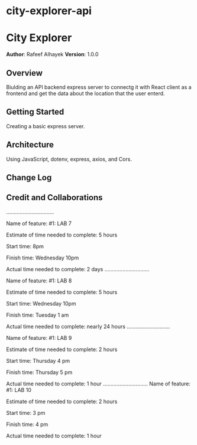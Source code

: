 # city-explorer-api

# City Explorer

**Author**: Rafeef Alhayek
**Version**: 1.0.0 
## Overview
Biulding an API backend express server to connectg it with React client as a frontend and get the data about the location that the user enterd.

## Getting Started
Creating a basic express server.

## Architecture
Using JavaScript, dotenv, express, axios, and Cors.

## Change Log
<!-- Use this area to document the iterative changes made to your application as each feature is successfully implemented. Use time stamps. Here's an example:

01-01-2001 4:59pm - Application now has a fully-functional express server, with a GET route for the location resource. -->

## Credit and Collaborations
<!-- Give credit (and a link) to other people or resources that helped you build this application. -->


................................

Name of feature: #1: LAB 7

Estimate of time needed to complete: 5 hours

Start time: 8pm

Finish time: Wednesday 10pm

Actual time needed to complete: 2 days
..............................

Name of feature: #1: LAB 8

Estimate of time needed to complete: 5 hours

Start time: Wednesday 10pm

Finish time: Tuesday 1 am

Actual time needed to complete: nearly 24 hours
.............................

Name of feature: #1: LAB 9

Estimate of time needed to complete: 2 hours

Start time: Thursday 4 pm

Finish time: Thursday 5 pm

Actual time needed to complete: 1 hour
..............................
Name of feature: #1: LAB 10

Estimate of time needed to complete: 2 hours

Start time: 3 pm

Finish time: 4 pm

Actual time needed to complete: 1 hour
